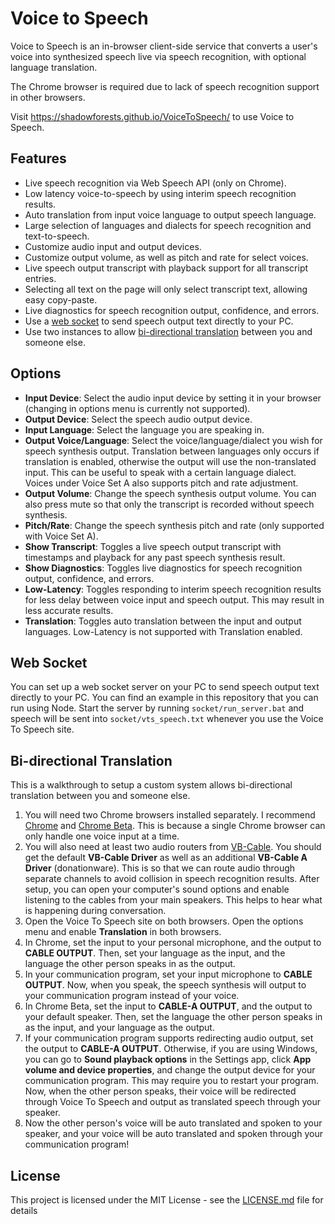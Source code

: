 # Voice to Speech

Voice to Speech is an in-browser client-side service that converts a user's voice into synthesized speech live via speech recognition, with optional language translation.

The Chrome browser is required due to lack of speech recognition support in other browsers.

Visit https://shadowforests.github.io/VoiceToSpeech/ to use Voice to Speech.

## Features

- Live speech recognition via Web Speech API (only on Chrome).
- Low latency voice-to-speech by using interim speech recognition results.
- Auto translation from input voice language to output speech language.
- Large selection of languages and dialects for speech recognition and text-to-speech.
- Customize audio input and output devices.
- Customize output volume, as well as pitch and rate for select voices.
- Live speech output transcript with playback support for all transcript entries.
- Selecting all text on the page will only select transcript text, allowing easy copy-paste.
- Live diagnostics for speech recognition output, confidence, and errors.
- Use a [web socket](#Web-Socket) to send speech output text directly to your PC.
- Use two instances to allow [bi-directional translation](#Bi-directional-Translation) between you and someone else.

## Options

- **Input Device**: Select the audio input device by setting it in your browser (changing in options menu is currently not supported).
- **Output Device**: Select the speech audio output device.
- **Input Language**: Select the language you are speaking in.
- **Output Voice/Language**: Select the voice/language/dialect you wish for speech synthesis output. Translation between languages only occurs if translation is enabled, otherwise the output will use the non-translated input. This can be useful to speak with a certain language dialect. Voices under Voice Set A also supports pitch and rate adjustment.
- **Output Volume**: Change the speech synthesis output volume. You can also press mute so that only the transcript is recorded without speech synthesis.
- **Pitch/Rate**: Change the speech synthesis pitch and rate (only supported with Voice Set A).
- **Show Transcript**: Toggles a live speech output transcript with timestamps and playback for any past speech synthesis result.
- **Show Diagnostics**: Toggles live diagnostics for speech recognition output, confidence, and errors.
- **Low-Latency**: Toggles responding to interim speech recognition results for less delay between voice input and speech output. This may result in less accurate results.
- **Translation**: Toggles auto translation between the input and output languages. Low-Latency is not supported with Translation enabled.

## Web Socket

You can set up a web socket server on your PC to send speech output text directly to your PC. You can find an example in this repository that you can run using Node. Start the server by running `socket/run_server.bat` and speech will be sent into `socket/vts_speech.txt` whenever you use the Voice To Speech site.

## Bi-directional Translation

This is a walkthrough to setup a custom system allows bi-directional translation between you and someone else.

1. You will need two Chrome browsers installed separately. I recommend [Chrome](https://www.google.com/chrome/) and [Chrome Beta](https://www.google.com/chrome/beta/). This is because a single Chrome browser can only handle one voice input at a time.
1. You will also need at least two audio routers from [VB-Cable](https://www.vb-audio.com/Cable/). You should get the default **VB-Cable Driver** as well as an additional **VB-Cable A Driver** (donationware). This is so that we can route audio through separate channels to avoid collision in speech recognition results. After setup, you can open your computer's sound options and enable listening to the cables from your main speakers. This helps to hear what is happening during conversation.
1. Open the Voice To Speech site on both browsers. Open the options menu and enable **Translation** in both browsers.
1. In Chrome, set the input to your personal microphone, and the output to **CABLE OUTPUT**. Then, set your language as the input, and the language the other person speaks in as the output.
1. In your communication program, set your input microphone to **CABLE OUTPUT**. Now, when you speak, the speech synthesis will output to your communication program instead of your voice.
1. In Chrome Beta, set the input to **CABLE-A OUTPUT**, and the output to your default speaker. Then, set the language the other person speaks in as the input, and your language as the output.
1. If your communication program supports redirecting audio output, set the output to **CABLE-A OUTPUT**. Otherwise, if you are using Windows, you can go to **Sound playback options** in the Settings app, click **App volume and device properties**, and change the output device for your communication program. This may require you to restart your program. Now, when the other person speaks, their voice will be redirected through Voice To Speech and output as translated speech through your speaker.
1. Now the other person's voice will be auto translated and spoken to your speaker, and your voice will be auto translated and spoken through your communication program!

## License

This project is licensed under the MIT License - see the [LICENSE.md](LICENSE.md) file for details

